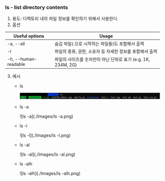 ### ls - list directory contents

1. 용도: 디렉토리 내의 파일 정보를 확인하기 위해서 사용한다.
2. 옵션

| Useful options       | Usage                                                        |
| -------------------- | ------------------------------------------------------------ |
| -a, --all            | 숨김 파일(.으로 시작하는 파일들)도 포함해서 출력             |
| -l                   | 파일의 종류, 권한, 소유자 등 자세한 정보를 포함해서 출력     |
| -h, --human-readable | 파일의 사이즈를 숫자만이 아닌 단위로 표기 (e.g. 1K, 234M, 2G) |

3. 예시

   - ls

     ![ls](./Images/ls.png)

   - ls -a

     ![ls -a](./Images/ls -a.png)

   - ls -l

     ![ls -l](./Images/ls -l.png)

   - ls -al

     ![ls -al](./Images/ls -al.png)

   - ls -alh

     ![ls -alh](./Images/ls -alh.png)